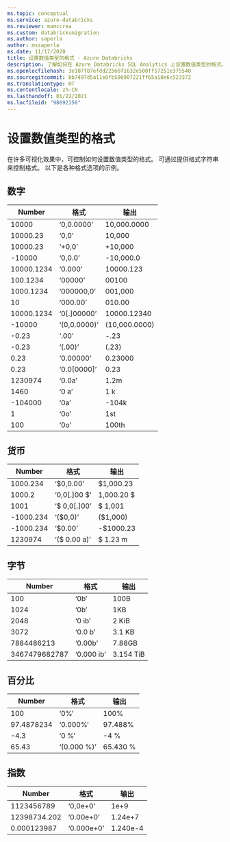 ```yaml
---
ms.topic: conceptual
ms.service: azure-databricks
ms.reviewer: mamccrea
ms.custom: databricksmigration
ms.author: saperla
author: mssaperla
ms.date: 11/17/2020
title: 设置数值类型的格式 - Azure Databricks
description: 了解如何在 Azure Databricks SQL Analytics 上设置数值类型的格式。
ms.openlocfilehash: 3e107f87efdd22566f1632e500ff57251e375540
ms.sourcegitcommit: bb7497d5a11e8fb506907221ff65a18e6c523372
ms.translationtype: HT
ms.contentlocale: zh-CN
ms.lasthandoff: 01/22/2021
ms.locfileid: "98692156"
---
```

# <a name="format-numeric-types"></a>设置数值类型的格式

在许多可视化效果中，可控制如何设置数值类型的格式。 可通过提供格式字符串来控制格式。 以下是各种格式选项的示例。

## <a name="numbers"></a>数字

| Number     | 格式       | 输出        |
|------------|--------------|---------------|
| 10000      | ‘0,0.0000’   | 10,000.0000   |
| 10000.23   | ‘0,0’        | 10,000        |
| 10000.23   | ‘+0,0’       | +10,000       |
| -10000     | ‘0,0.0’      | -10,000.0     |
| 10000.1234 | ‘0.000’      | 10000.123     |
| 100.1234   | ‘00000’      | 00100         |
| 1000.1234  | ‘000000,0’   | 001,000       |
| 10         | ‘000.00’     | 010.00        |
| 10000.1234 | ‘0[.]00000’  | 10000.12340   |
| -10000     | ‘(0,0.0000)’ | (10,000.0000) |
| -0.23      | ‘.00’        | -.23          |
| -0.23      | ‘(.00)’      | (.23)         |
| 0.23       | ‘0.00000’    | 0.23000       |
| 0.23       | ‘0.0[0000]’  | 0.23          |
| 1230974    | ‘0.0a’       | 1.2m          |
| 1460       | ‘0 a’        | 1 k           |
| -104000    | ‘0a’         | -104k         |
| 1          | ‘0o’         | 1st           |
| 100        | ‘0o’         | 100th         |

## <a name="currency"></a>货币

| Number    | 格式        | 输出      |
|-----------|---------------|-------------|
| 1000.234  | ‘$0,0.00’     | $1,000.23   |
| 1000.2    | ‘0,0[.]00 $’  | 1,000.20 $  |
| 1001      | ‘$ 0,0[.]00’  | $ 1,001     |
| -1000.234 | ‘($0,0)’      | ($1,000)    |
| -1000.234 | ‘$0.00’       | -$1000.23   |
| 1230974   | ‘($ 0.00 a)’  | $ 1.23 m    |

## <a name="bytes"></a>字节

| Number        | 格式     | 输出    |
|---------------|------------|-----------|
| 100           | ‘0b’       | 100B      |
| 1024          | ‘0b’       | 1KB       |
| 2048          | ‘0 ib’     | 2 KiB     |
| 3072          | ‘0.0 b’    | 3.1 KB    |
| 7884486213    | ‘0.00b’    | 7.88GB    |
| 3467479682787 | ‘0.000 ib’ | 3.154 TiB |

## <a name="percentages"></a>百分比

| Number     | 格式      | 输出   |
|------------|-------------|----------|
| 100        | ‘0%’        | 100%     |
| 97.4878234 | ‘0.000%’    | 97.488%  |
| -4.3       | ‘0 %’       | -4 %     |
| 65.43      | ‘(0.000 %)’ | 65.430 % |

## <a name="exponentials"></a>指数

| Number       | 格式     | 输出   |
|--------------|------------|----------|
| 1123456789   | ‘0,0e+0’   | 1e+9     |
| 12398734.202 | ‘0.00e+0’  | 1.24e+7  |
| 0.000123987  | ‘0.000e+0’ | 1.240e-4 |